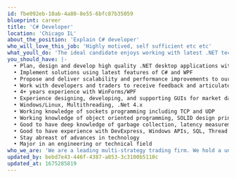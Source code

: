 ```yaml
---
id: fbe092eb-10ab-4a80-8e55-6bfc87b35059
blueprint: career
title: 'C# Developer'
location: 'Chicago IL'
about_the_position: 'Explain C# developer'
who_will_love_this_job: 'Highly motived, self sufficient etc etc'
what_youll_do: 'The ideal candidate enjoys working with latest .NET technologies and thrives in a fast-paced and collaborative environment. This individual will be a part of the GUI Core Development team and will be responsible for developing and sustaining high performance, multi-tiered, scalable, Graphical User Interfaces. The successful candidate will enhance existing applications and offer suggestions to improve the architecture and better ways of building and maintaining applications.'
you_should_have: |-
  • Plan, design and develop high quality .NET desktop applications with real-time trading data and order routing
  • Implement solutions using latest features of C# and WPF
  • Propose and deliver scalability and performance improvements to our GUIs
  • Work with developers and traders to receive feedback and articulate ideas for improvements
  • 4+ years experience with WinForms/WPF
  • Experience designing, developing, and supporting GUIs for market data display, trading, risk management, and monitoring applications.
  • Windows/Linux, Multithreading, .Net 4.x
  • Working knowledge of sockets programming including TCP and UDP
  • Working knowledge of object oriented programming, SOLID design principles, and design patterns
  • Good to have deep knowledge of garbage collection, latency measurement and latency optimization
  • Good to have experience with DevExpress, Windows APIs, SQL, Thread pools, messaging systems
  • Stay abreast of advances in technology
  • Major in an engineering or technical field
who_we_are: 'We are a leading multi-strategy trading firm. We hold a unique position in the industry with our balanced use of logic, technology and speed. In this role, you will work directly with traders, and developers to design, build, test and maintain real-time trading applications.'
updated_by: bebd7e43-446f-4387-a853-3c3100b5110c
updated_at: 1675285819
---
```


